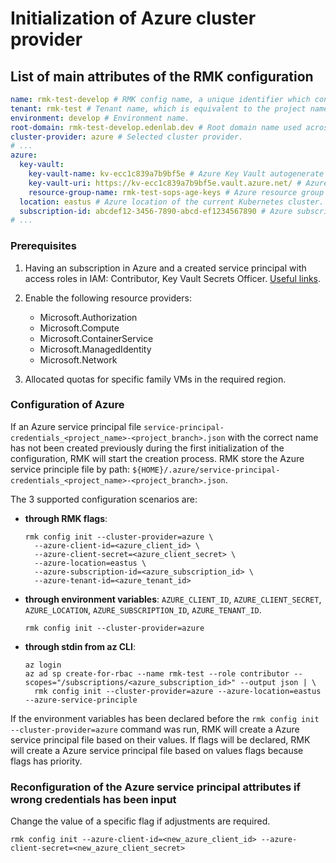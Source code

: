 # Initialization of Azure cluster provider

## List of main attributes of the RMK configuration

```yaml
name: rmk-test-develop # RMK config name, a unique identifier which consists of the project (tenant) name and the abbreviated name of the Git branch.
tenant: rmk-test # Tenant name, which is equivalent to the project name.
environment: develop # Environment name.
root-domain: rmk-test-develop.edenlab.dev # Root domain name used across the cluster.
cluster-provider: azure # Selected cluster provider.
# ...
azure:
  key-vault:
    key-vault-name: kv-ecc1c839a7b9bf5e # Azure Key Vault autogenerate name.
    key-vault-uri: https://kv-ecc1c839a7b9bf5e.vault.azure.net/ # Azure Key Vault API URL.
    resource-group-name: rmk-test-sops-age-keys # Azure resource group name for Key Vault.
  location: eastus # Azure location of the current Kubernetes cluster.
  subscription-id: abcdef12-3456-7890-abcd-ef1234567890 # Azure subscription ID.
# ...
```

### Prerequisites

1. Having an subscription in Azure and a created service principal with access roles in IAM: Contributor, Key Vault Secrets Officer.
   [Useful links](https://learn.microsoft.com/en-us/entra/identity-platform/howto-create-service-principal-portal).

2. Enable the following resource providers:
   
   - Microsoft.Authorization
   - Microsoft.Compute
   - Microsoft.ContainerService
   - Microsoft.ManagedIdentity
   - Microsoft.Network

3. Allocated quotas for specific family VMs in the required region.

### Configuration of Azure

If an Azure service principal file `service-principal-credentials_<project_name>-<project_branch>.json` with 
the correct name has not been created previously during the first initialization of the configuration, RMK will start the creation process. 
RMK store the Azure service principle file by path: `${HOME}/.azure/service-principal-credentials_<project_name>-<project_branch>.json`.

The 3 supported configuration scenarios are:

* **through RMK flags**:
  ```shell
  rmk config init --cluster-provider=azure \ 
    --azure-client-id=<azure_client_id> \
    --azure-client-secret=<azure_client_secret> \
    --azure-location=eastus \
    --azure-subscription-id=<azure_subscription_id> \ 
    --azure-tenant-id=<azure_tenant_id>
  ```
  
* **through environment variables**: `AZURE_CLIENT_ID`, `AZURE_CLIENT_SECRET`, `AZURE_LOCATION`, `AZURE_SUBSCRIPTION_ID`, `AZURE_TENANT_ID`.
  ```shell
  rmk config init --cluster-provider=azure
  ```
  
* **through stdin from az CLI**:
  ```shell
  az login
  az ad sp create-for-rbac --name rmk-test --role contributor --scopes="/subscriptions/<azure_subscription_id>" --output json | \
    rmk config init --cluster-provider=azure --azure-location=eastus --azure-service-principle
  ```

If the environment variables has been declared before the  `rmk config init --cluster-provider=azure` command was run,
RMK will create a Azure service principal file based on their values.
If flags will be declared, RMK will create a Azure service principal file based on values flags because flags has priority.

### Reconfiguration of the Azure service principal attributes if wrong credentials has been input

Change the value of a specific flag if adjustments are required.

```shell
rmk config init --azure-client-id=<new_azure_client_id> --azure-client-secret=<new_azure_client_secret>
```
